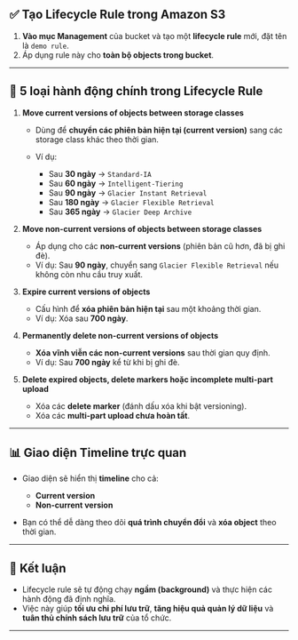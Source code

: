 ## ✅ **Tạo Lifecycle Rule trong Amazon S3**

1. **Vào mục Management** của bucket và tạo một **lifecycle rule** mới, đặt tên là `demo rule`.
2. Áp dụng rule này cho **toàn bộ objects trong bucket**.

---

## 🔄 **5 loại hành động chính trong Lifecycle Rule**

1. **Move current versions of objects between storage classes**

   * Dùng để **chuyển các phiên bản hiện tại (current version)** sang các storage class khác theo thời gian.
   * Ví dụ:

     * Sau **30 ngày** → `Standard-IA`
     * Sau **60 ngày** → `Intelligent-Tiering`
     * Sau **90 ngày** → `Glacier Instant Retrieval`
     * Sau **180 ngày** → `Glacier Flexible Retrieval`
     * Sau **365 ngày** → `Glacier Deep Archive`

2. **Move non-current versions of objects between storage classes**

   * Áp dụng cho các **non-current versions** (phiên bản cũ hơn, đã bị ghi đè).
   * Ví dụ: Sau **90 ngày**, chuyển sang `Glacier Flexible Retrieval` nếu không còn nhu cầu truy xuất.

3. **Expire current versions of objects**

   * Cấu hình để **xóa phiên bản hiện tại** sau một khoảng thời gian.
   * Ví dụ: Xóa sau **700 ngày**.

4. **Permanently delete non-current versions of objects**

   * **Xóa vĩnh viễn các non-current versions** sau thời gian quy định.
   * Ví dụ: Sau **700 ngày** kể từ khi bị ghi đè.

5. **Delete expired objects, delete markers hoặc incomplete multi-part upload**

   * Xóa các **delete marker** (đánh dấu xóa khi bật versioning).
   * Xóa các **multi-part upload chưa hoàn tất**.

---

## 📊 **Giao diện Timeline trực quan**

* Giao diện sẽ hiển thị **timeline** cho cả:

  * **Current version**
  * **Non-current version**
* Bạn có thể dễ dàng theo dõi **quá trình chuyển đổi** và **xóa object** theo thời gian.

---

## 🚀 **Kết luận**

* Lifecycle rule sẽ tự động chạy **ngầm (background)** và thực hiện các hành động đã định nghĩa.
* Việc này giúp **tối ưu chi phí lưu trữ**, **tăng hiệu quả quản lý dữ liệu** và **tuân thủ chính sách lưu trữ** của tổ chức.

---
